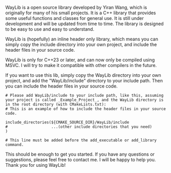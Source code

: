 WayLib is a open source library developed by Yiran Wang, which is originally for many of his small projects. It is a C++ library that provides some useful functions and classes for general use. It is still under development and will be updated from time to time. The library is designed to be easy to use and easy to understand.

WayLib is (hopefully) an inline header only library, which means you can simply copy the include directory into your own project, and include the header files in your source code.

WayLib is only for C++23 or later, and can now only be compiled using MSVC. I will try to make it compatible with other compilers in the future.

If you want to use this lib, simply copy the WayLib directory into your own project, and add the "WayLib/include" directory to your include path. Then you can include the header files in your source code.
```
# Please add WayLib/include to your include path, like this, assuming your project is called _Example_Project_, and the WayLib directory is in the root directory (with CMakeLists.txt):
# This is an example of how to include the header files in your source code.

include_directories(${CMAKE_SOURCE_DIR}/WayLib/include
#                   ...(other include directories that you need)
)

# This line must be added before the add_executable or add_library command.
```

This should be enough to get you started. If you have any questions or suggestions, please feel free to contact me. I will be happy to help you. Thank you for using WayLib!